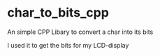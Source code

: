 # char_to_bits_cpp
An simple CPP Libary to convert a char into its bits

I used it to get the bits for my LCD-display
